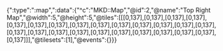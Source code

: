 {":type":":map",":data":{"^c":"MKD::Map","@id":2,"@name":"Top Right Map","@width":5,"@height":5,"@tiles":[[[0,137],[0,137],[0,137],[0,137],[0,137],[0,137],[0,137],[0,137],[0,137],[0,137],[0,137],[0,137],[0,137],[0,137],[0,137],[0,137],[0,137],[0,137],[0,137],[0,137],[0,137],[0,137],[0,137],[0,137],[0,137]]],"@tilesets":[1],"@events":{}}}